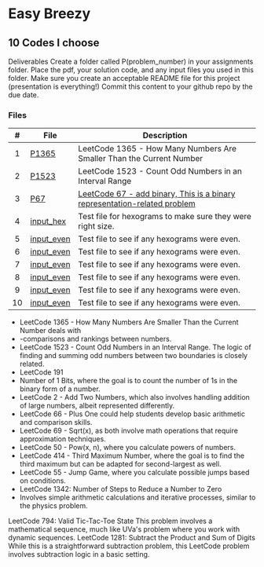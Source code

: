 # Easy Breezy
## 10 Codes I choose

Deliverables
Create a folder called P(problem_number) in your assignments folder.
Place the pdf, your solution code, and any input files you used in this folder.
Make sure you create an acceptable README file for this project (presentation is everything!)
Commit this content to your github repo by the due date.

### Files

|   #   | File                       | Description                                                |
| :---: | -------------------------- | ---------------------------------------------------------- |
|   1   | [P1365](./P1365/How_Many_Numbers_Are_Smaller_Than_the_Current_Number.cpp)     | LeetCode 1365 - How Many Numbers Are Smaller Than the Current Number    |
|   2   | [P1523](./P1523/Count_Odd_Numbers.cpp) | LeetCode 1523 - Count Odd Numbers in an Interval Range                     |
|   3   | [P67](./P67) |   [LeetCode 67 - add binary, This is a binary representation-related problem](./P67/Add_Binary.cpp) |
|   4   | [input_hex](./input_hex)   | Test file for hexograms to make sure they were right size. |
|   5   | [input_even](./input_even) | Test file to see if any hexograms were even.               |
|   6   | [input_even](./input_even) | Test file to see if any hexograms were even.               |
|   7   | [input_even](./input_even) | Test file to see if any hexograms were even.               |
|   8   | [input_even](./input_even) | Test file to see if any hexograms were even.               |
|   9   | [input_even](./input_even) | Test file to see if any hexograms were even.               |
|   10   | [input_even](./input_even) | Test file to see if any hexograms were even.              |


- LeetCode 1365 - How Many Numbers Are Smaller Than the Current Number deals with
- -comparisons and rankings between numbers.
- LeetCode 1523 - Count Odd Numbers in an Interval Range. The logic of finding and summing odd numbers between two boundaries is closely related.
- LeetCode 191
-   Number of 1 Bits, where the goal is to count the number of 1s in the binary form of a number.
- LeetCode 2 - Add Two Numbers, which also involves handling addition of large numbers, albeit represented differently.
- LeetCode 66 - Plus One could help students develop basic arithmetic and comparison skills.
- LeetCode 69 - Sqrt(x), as both involve math operations that require approximation techniques.
- LeetCode 50 - Pow(x, n), where you calculate powers of numbers.
- LeetCode 414 - Third Maximum Number, where the goal is to find the third maximum but can be adapted for second-largest as well.
- LeetCode 55 - Jump Game, where you calculate possible jumps based on conditions.
- LeetCode 1342: Number of Steps to Reduce a Number to Zero
-   Involves simple arithmetic calculations and iterative processes, similar to the physics problem.


LeetCode 794: Valid Tic-Tac-Toe State
This problem involves a mathematical sequence, much like UVa's problem where you work with dynamic sequences.
LeetCode 1281: Subtract the Product and Sum of Digits
While this is a straightforward subtraction problem, this LeetCode problem involves subtraction logic in a basic setting.
